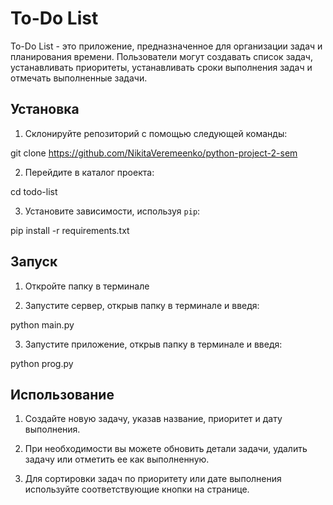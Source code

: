 # To-Do List

To-Do List - это приложение, предназначенное для организации задач и планирования времени. Пользователи могут создавать список задач, 
устанавливать приоритеты, устанавливать сроки выполнения задач и отмечать выполненные задачи.

## Установка

1. Склонируйте репозиторий с помощью следующей команды:

  git clone https://github.com/NikitaVeremeenko/python-project-2-sem

2. Перейдите в каталог проекта:

  cd todo-list

3. Установите зависимости, используя `pip`:

  pip install -r requirements.txt

## Запуск

1. Откройте папку в терминале 

2. Запустите сервер, открыв папку в терминале и введя:

  python main.py

3. Запустите приложение, открыв папку в терминале и введя:

  python prog.py


## Использование

1. Создайте новую задачу, указав название, приоритет и дату выполнения.

2. При необходимости вы можете обновить детали задачи, удалить задачу или отметить ее как выполненную.

3. Для сортировки задач по приоритету или дате выполнения используйте соответствующие кнопки на странице.
